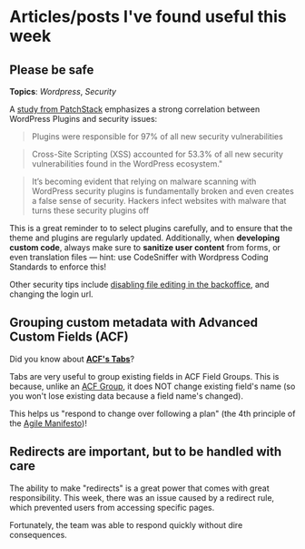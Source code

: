 # Articles/posts I've found useful this week

## Please be safe

**Topics**: *Wordpress*, *Security*

A [study from PatchStack](https://patchstack.com/whitepaper/state-of-wordpress-security-in-2024/) emphasizes a strong correlation between WordPress Plugins and security issues:

> Plugins were responsible for 97% of all new security vulnerabilities

> Cross-Site Scripting (XSS) accounted for 53.3% of all new security vulnerabilities found in the WordPress ecosystem."

> It’s becoming evident that relying on malware scanning with WordPress security plugins is fundamentally broken and even creates a false sense of security. Hackers infect websites with malware that turns these security plugins off

This is a great reminder to to select plugins carefully, and to ensure that the theme and plugins are regularly updated. Additionally, when **developing custom code**, always make sure to **sanitize user content** from forms, or even translation files — hint: use CodeSniffer with Wordpress Coding Standards to enforce this!

Other security tips include [disabling file editing in the backoffice](https://www.wpbeginner.com/wp-tutorials/how-to-disable-theme-and-plugin-editors-from-wordpress-admin-panel/), and changing the login url.

## Grouping custom metadata with Advanced Custom Fields (ACF)

Did you know about **[ACF's Tabs](https://www.advancedcustomfields.com/resources/tab/)**?

Tabs are very useful to group existing fields in ACF Field Groups. This is because, unlike an [ACF Group](https://www.advancedcustomfields.com/resources/group/), it does NOT change existing field's name (so you won't lose existing data because a field name's changed).

This helps us "respond to change over following a plan" (the 4th principle of the [Agile Manifesto](https://agilemanifesto.org/))!

## Redirects are important, but to be handled with care

The ability to make "redirects" is a great power that comes with great responsibility.
This week, there was an issue caused by a redirect rule, which prevented users from accessing specific pages.

Fortunately, the team was able to respond quickly without dire consequences.
